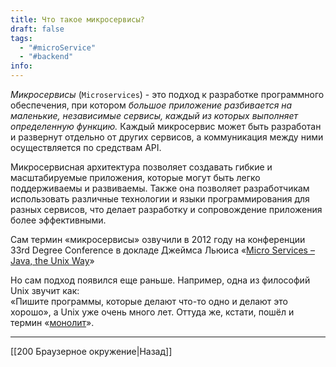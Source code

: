 ```yaml
---
title: Что такое микросервисы?
draft: false
tags:
  - "#microService"
  - "#backend"
info:
---
```

_Микросервисы_ (`Microservices`) - это подход к разработке программного обеспечения, при котором _большое приложение разбивается на маленькие, независимые сервисы, каждый из которых выполняет определенную функцию._ Каждый микросервис может быть разработан и развернут отдельно от других сервисов, а коммуникация между ними осуществляется по средствам API.

Микросервисная архитектура позволяет создавать гибкие и масштабируемые приложения, которые могут быть легко поддерживаемы и развиваемы. Также она позволяет разработчикам использовать различные технологии и языки программирования для разных сервисов, что делает разработку и сопровождение приложения более эффективными.

Сам термин «микросервисы» озвучили в 2012 году на конференции 33rd Degree Conference в докладе Джеймса Льюиса «[Micro Services – Java, the Unix Way](http://2012.33degree.org/pdf/JamesLewisMicroServices.pdf)»

Но сам подход появился еще раньше. Например, одна из философий Unix звучит как:  
«Пишите программы, которые делают что-то одно и делают это хорошо», а Unix уже очень много лет. Оттуда же, кстати, пошёл и термин «[монолит](https://habr.com/ru/post/344826/)».

---

[[200 Браузерное окружение|Назад]]